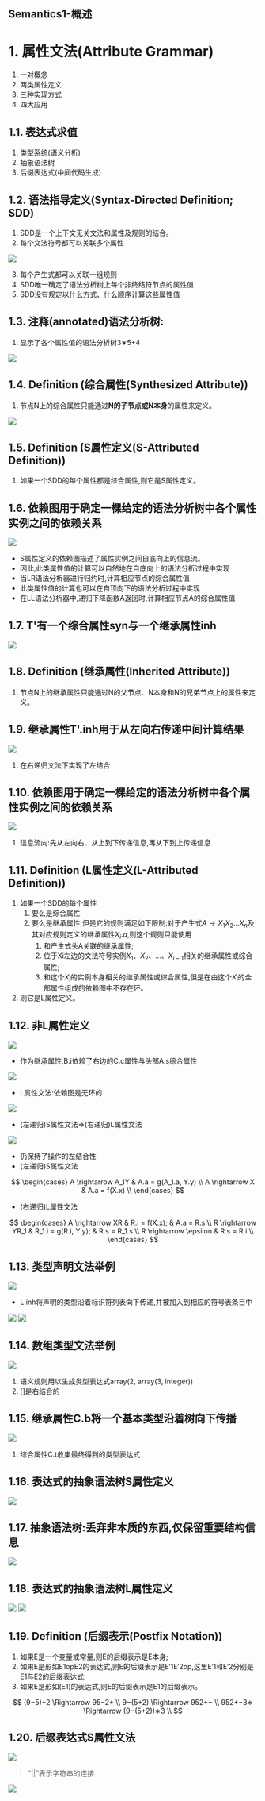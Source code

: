 Semantics1-概述
---

# 1. 属性文法(Attribute Grammar)
1. 一对概念
2. 两类属性定义
3. 三种实现方式
4. 四大应用

## 1.1. 表达式求值
1. 类型系统(语义分析)
2. 抽象语法树
3. 后缀表达式(中间代码生成)

## 1.2. 语法指导定义(Syntax-Directed Definition; SDD)
1. SDD是一个上下文无关文法和属性及规则的结合。
2. 每个文法符号都可以关联多个属性

![](img/lec4/1.png)

3. 每个产生式都可以关联一组规则
4. SDD唯一确定了语法分析树上每个非终结符节点的属性值
5. SDD没有规定以什么方式、什么顺序计算这些属性值


## 1.3. 注释(annotated)语法分析树:
1. 显示了各个属性值的语法分析树3∗5+4

![](img/lec4/2.png)

## 1.4. Definition (综合属性(Synthesized Attribute))
1. 节点N上的综合属性只能通过**N的子节点或N本身**的属性来定义。

![](img/lec4/3.png)

## 1.5. Definition (S属性定义(S-Attributed Definition))
1. 如果一个SDD的每个属性都是综合属性,则它是S属性定义。

## 1.6. 依赖图用于确定一棵给定的语法分析树中各个属性实例之间的依赖关系

![](img/lec4/4.png)

- S属性定义的依赖图描述了属性实例之间自底向上的信息流。
- 因此,此类属性值的计算可以自然地在自底向上的语法分析过程中实现
- 当LR语法分析器进行归约时,计算相应节点的综合属性值
- 此类属性值的计算也可以在自顶向下的语法分析过程中实现
- 在LL语法分析器中,递归下降函数A返回时,计算相应节点A的综合属性值

## 1.7. T'有一个综合属性syn与一个继承属性inh
![](img/lec4/5.png)

## 1.8. Definition (继承属性(Inherited Attribute))
1. 节点N上的继承属性只能通过N的父节点、N本身和N的兄弟节点上的属性来定义。

## 1.9. 继承属性T'.inh用于从左向右传递中间计算结果
![](img/lec4/6.png)

1. 在右递归文法下实现了左结合

## 1.10. 依赖图用于确定一棵给定的语法分析树中各个属性实例之间的依赖关系
![](img/lec4/7.png)

1. 信息流向:先从左向右、从上到下传递信息,再从下到上传递信息

## 1.11. Definition (L属性定义(L-Attributed Definition))
1. 如果一个SDD的每个属性
   1. 要么是综合属性
   2. 要么是继承属性,但是它的规则满足如下限制:对于产生式$A \rightarrow X_1X_2...X_n$及其对应规则定义的继承属性$X_i.a$,则这个规则只能使用
      1. 和产生式头A关联的继承属性;
      2. 位于Xi左边的文法符号实例$X_1、X_2、...、X_{i−1}$相关的继承属性或综合属性;
      3. 和这个$X_i$的实例本身相关的继承属性或综合属性,但是在由这个$X_i$的全部属性组成的依赖图中不存在环。
2. 则它是L属性定义。

## 1.12. 非L属性定义
![](img/lec4/8.png)

- 作为继承属性,B.i依赖了右边的C.c属性与头部A.s综合属性

![](img/lec4/9.png)

- L属性文法:依赖图是无环的

![](img/lec4/10.png)

- (左递归)S属性文法$\Rightarrow$(右递归)L属性文法

![](img/lec4/11.png)

- 仍保持了操作的左结合性
- (左递归)S属性文法

$$
\begin{cases}
  A \rightarrow A_1Y & A.a = g(A_1.a, Y.y) \\
  A \rightarrow X & A.a = f(X.x) \\
\end{cases}
$$

- (右递归)L属性文法

$$
\begin{cases}
  A \rightarrow XR & R.i = f(X.x); & A.a = R.s \\
  R \rightarrow YR_1 & R_1.i = g(R.i, Y.y); & R.s = R_1.s \\
  R \rightarrow \epsilon & R.s = R.i \\
\end{cases}
$$

## 1.13. 类型声明文法举例
![](img/lec4/12.png)

- L.inh将声明的类型沿着标识符列表向下传递,并被加入到相应的符号表条目中

![](img/lec4/13.png)
![](img/lec4/14.png)

## 1.14. 数组类型文法举例
![](img/lec4/15.png)

1. 语义规则用以生成类型表达式array(2, array(3, integer))
2. []是右结合的

## 1.15. 继承属性C.b将一个基本类型沿着树向下传播
![](img/lec4/16.png)

1. 综合属性C.t收集最终得到的类型表达式

## 1.16. 表达式的抽象语法树S属性定义
![](img/lec4/17.png)

## 1.17. 抽象语法树:丢弃非本质的东西,仅保留重要结构信息
![](img/lec4/18.png)

## 1.18. 表达式的抽象语法树L属性定义
![](img/lec4/19.png)
![](img/lec4/20.png)

## 1.19. Definition (后缀表示(Postfix Notation))
1. 如果E是一个变量或常量,则E的后缀表示是E本身;
2. 如果E是形如E1opE2的表达式,则E的后缀表示是E′1E′2op,这里E′1和E′2分别是E1与E2的后缀表达式;
3. 如果E是形如(E1)的表达式,则E的后缀表示是E1的后缀表示。

$$
(9−5)+2 \Rightarrow 95−2+ \\
9−(5+2) \Rightarrow 952+− \\
952+−3∗ \Rightarrow (9−(5+2))∗3 \\ 
$$

## 1.20. 后缀表达式S属性文法
![](img/lec4/21.png)

> “||”表示字符串的连接

![](img/lec4/22.png)
